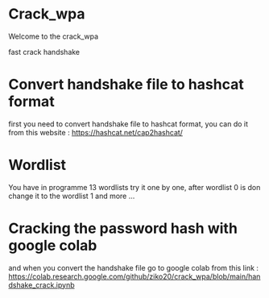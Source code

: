 # Crack_wpa

Welcome to the crack_wpa

fast crack handshake

# Convert handshake file to hashcat format
first you need to convert handshake file to hashcat format, you can do it from this website : https://hashcat.net/cap2hashcat/

# Wordlist
You have in programme 13 wordlists try it one by one, after wordlist 0 is don change it to the wordlist 1 and more ...

# Cracking the password hash with google colab
and when you convert the handshake file go to google colab from this link : https://colab.research.google.com/github/ziko20/crack_wpa/blob/main/handshake_crack.ipynb
